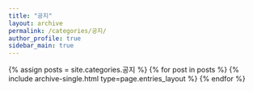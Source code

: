 ```yaml
---
title: "공지"
layout: archive
permalink: /categories/공지/
author_profile: true
sidebar_main: true
---
```



{% assign posts = site.categories.공지 %}
{% for post in posts %} {% include archive-single.html type=page.entries_layout %} {% endfor %}
